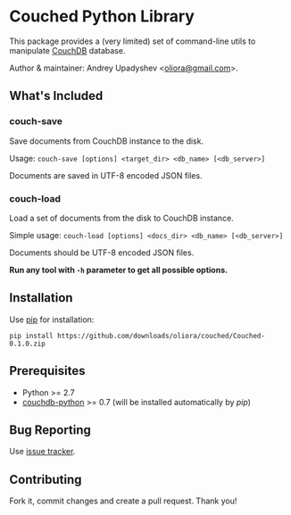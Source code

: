 # Couched Python Library

This package provides a (very limited) set of command-line utils to manipulate [CouchDB](http://couchdb.apache.org/) database.

Author & maintainer: Andrey Upadyshev <<oliora@gmail.com>>.

## What's Included

### couch-save

Save documents from CouchDB instance to the disk. 

Usage: `couch-save [options] <target_dir> <db_name> [<db_server>]`

Documents are saved in UTF-8 encoded JSON files.

### couch-load

Load a set of documents from the disk to CouchDB instance.

Simple usage: `couch-load [options] <docs_dir> <db_name> [<db_server>]`

Documents should be UTF-8 encoded JSON files.

**Run any tool with `-h` parameter to get all possible options.**


## Installation

Use [pip](http://www.pip-installer.org/en/latest/installing.html) for installation:

`pip install https://github.com/downloads/oliora/couched/Couched-0.1.0.zip`


## Prerequisites

* Python >= 2.7
* [couchdb-python](http://code.google.com/p/couchdb-python/) >= 0.7 (will be installed automatically by _pip_)


## Bug Reporting

Use [issue tracker](https://github.com/oliora/couched/issues).


## Contributing

Fork it, commit changes and create a pull request. Thank you!